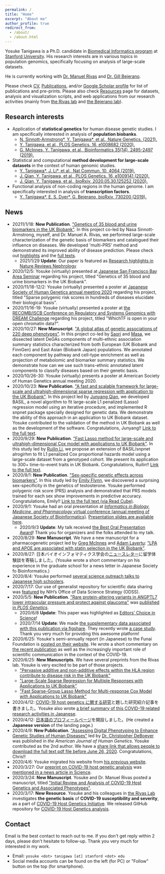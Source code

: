 ```yaml
---
permalink: /
title: "Home"
excerpt: "About me"
author_profile: true
redirect_from:
  - /about/
  - /about.html
---
```


Yosuke Tanigawa is a Ph.D. candidate in [Biomedical Informatics program](https://med.stanford.edu/bmi.html) at [Stanford University](https://www.stanford.edu/). His research interests are in various topics in population genomics, specifically focusing on analysis of large-scale datasets.

He is currently working with [Dr. Manuel Rivas](http://med.stanford.edu/rivaslab/) and [Dr. Gill Bejerano](http://bejerano.stanford.edu/).

Please check [CV](/cv), [Publications](/publications), and/or [Google Scholar profile](https://scholar.google.com/citations?user=9hVh3nQAAAAJ&hl=en) for list of publications and pre-prints. Please also check [Resources](/resources) page for datasets, analysis and visualization scripts, and web applications from our research activities (mainly from [the Rivas lab](http://med.stanford.edu/rivaslab/) and [the Bejerano lab](http://bejerano.stanford.edu/)).

## Research interests

- Application of **statistical genetics** for human disease genetic studies. I am specifically interested in analysis of **population biobanks**.
  - [N. Sinnott-Armstrong\*, Y. Tanigawa\*, et al., Nature Genetics. (2021).](/publication/2021-01-18-biomarkers)
  - [Y. Tanigawa, et al., PLOS Genetics. 16, e1008682 (2020).](/publication/2020-05-05-ANGPTL7)
  - [G. McInnes, Y. Tanigawa, et al., Bioinformatics 35(14), 2495-2497 (2019).](/publication/2018-12-05-GBE)
- Statistical and computational **method development for large-scale datasets** in the context of human genomic studies.
  - [Y. Tanigawa\*, J. Li\*, et al., Nat Commun. 10, 4064 (2019).](/publication/2019-09-06-DeGAs)
  - [J. Qian, Y. Tanigawa, et al., PLOS Genetics. 16, e1009141 (2020).](/publication/2020-10-23-snpnet)
  - [J. Qian, Y. Tanigawa, et al., bioRxiv, 2020.05.30.125252 (2020).](/publication/preprint-2020-05-30-SRRR)
- Functional analysis of non-coding regions in the human genome. I am specifically interested in analysis of **transcription factors**.
  - [Y. Tanigawa\*, E. S. Dyer\*, G. Bejerano, bioRxiv, 730200 (2019).](/publication/preprint-2019-08-20-whichtf)

## News

- 20211/1/18: **New Publication**. ["Genetics of 35 blood and urine biomarkers in the UK Biobank"](/publication/2021-01-18-biomarkers). In this project co-led by Nasa Sinnott-Armstrong, myself, and Dr. Manuel A. Rivas, we performed large-scale characterization of the genetic basis of biomarkers and catalogued their influence on diseases. We developed 'multi-PRS' method and demonstrated its improved ability of disease prediction. Please check out [highlights](/publication/2021-01-18-biomarkers) and the [full texts](https://rdcu.be/cdMmM).
  - 2021/1/29 **Update**: Our paper is featured as [Research highlights in Nature Reviews Nephrology](https://doi.org/10.1038/s41581-021-00400-y)
- 2020/12/5: Yosuke (virtually) presented at [Japanese San Francisco Bay Area Seminar](http://bayareaseminar.blog42.fc2.com/blog-entry-337.html) regarding his project, titled "Genetics of 35 blood and urine biomarkers in the UK Biobank".
- 2020/11/18-12/2: Yosuke (virtually) presented a poster at [Japanese Society of Human Genetics annual meeting 2020](http://www.congre.co.jp/jshg2020/en/) regarding his project, titled "Sparse polygenic risk scores in hundreds of diseases elucidate their biological basis".
- 2020/11/16-19: Yosuke (virtually) presented a poster at [the RECOMB/ISCB Conference on Regulatory and Systems Genomics with DREAM Challenge](https://www.iscb.org/recomb-regsysgen2020) regarding his project, titled "WhichTF is open in your open chromatin data?".
- 2020/10/27: **New Manuscript**. ["A global atlas of genetic associations of 220 deep phenotypes"](/publication/preprint-2020-10-27-DeGAs-BBJ). In this project co-led by [Saori](https://twitter.com/saorisakaue) and [Masa](https://mkanai.github.io/), we dissected latent DeGAs components of multi-ethnic association summary statistics characterized from both European (UK Biobank and FinnGen) and East Asian (Biobank Japan) populations. We annotated each component by pathway and cell-type enrichment as well as projection of metabolomic and biomarker summary statistics. We demonstrate how can we use such trans-ethnic annotated latent components to classify diseases based on their genetic basis.
- 2020/10/26-30: Yosuke (virtually) presents a poster at American Society of Human Genetics annual meeting 2020.
- 2020/10/23: **New Publication**. ["A fast and scalable framework for large-scale and ultrahigh-dimensional sparse regression with application to the UK Biobank"](/publication/2020-10-23-snpnet). In this project led by [Junyang Qian](https://scholar.google.com/citations?user=zQ1Z5U8AAAAJ), we developed BASIL, a novel algorithm to fit large-scale L1 penalized (Lasso) regression model using an iterative procedure, and implemented R snpnet package specially designed for genetic data. We demonstrate the ability of this approach in an application to UK Biobank dataset. Yosuke contributed to the validation of the method in UK Biobank as well as the development of the software. Congratulations, Junyang!! [Link to the full text](https://doi.org/10.1371/journal.pgen.1009141).
- 2020/9/29: **New Publication**. ["Fast Lasso method for large-scale and ultrahigh-dimensional Cox model with applications to UK Biobank"](/publication/2020-09-29-snpnet-cox). In this study led by [Ruilin Li](https://profiles.stanford.edu/ruilin-li), we propose an extension of BASIL/snpnet alrogirhm to fit L1 penalized Cox proportional hazards model using a large-scale dataset from a genotyped cohort. We present its application to 300+ time-to-event traits in UK Biobank. Congratulations, Ruilin!! [Link to the full text](https://academic.oup.com/biostatistics/advance-article/doi/10.1093/biostatistics/kxaa038/5912682?guestAccessKey=4b80ff8f-0376-4745-bc59-f236ca438b48).
- 2020/9/1: **New Publication**. ["Sex-specific genetic effects across biomarkers"](/publication/2020-09-01-SEMM). In this study led by [Emily Flynn](https://datascience.stanford.edu/people/emily-flynn), we discovered a surprising sex-specificity in the genetics of testosterone. Yosuke performed polygenic risk score (PRS) analysis and demonstrated that PRS models trained for each sex show improvements in predictive accuracy. Congratulations, Emily!! [Link to the full text (via Read Cube)](https://rdcu.be/b6DJF).
- 2020/9/1: Yosuke had an oral presentation at [_Informatics in Biology, Medicine, and Pharmacology_ virtual conference (annual meeting of Japanese Society of Bioinformatics)](https://www.jsbi.org/iibmp2020/program/oral.html). [Presentation slides are available here](/talks/2020-09-01-IIBMP2020).
  - 2020/9/3 **Update**: My talk received [the Best Oral Presentation Award](https://www.jsbi.org/news/annual-meetings/20200914-nenkai/)! Thank you for organizers and the folks attended to my talk.
- 2020/8/29: **New Manuscript**. We have a new manuscript for a pharmacogenetic project led by [Greg McInnes](https://twitter.com/gregorymcinnes) and [Adam Lavertu](https://twitter.com/lavertu_adam): ["LPA and APOE are associated with statin selection in the UK Biobank"](/publication/preprint-2020-08-29-DS-GWAS).
- 2020/8/27: 日本バイオインフォマティクス学会の[ニュースレター](https://www.jsbi.org/news/topics/20200827/)に留学体験談を寄稿しました。(Yosuke wrote a short commentary on his experience in the graduate school for a news letter in Japanese Society fo Bioinformatics.)
- 2020/8/4: Yosuke performed [several science outreach talks to Japanese high schoolers](/posts/2020/08/outreach_jp/).
- 2020/7/17: Our use of generalist repository for scientific data sharing was [featured](https://datascience.nih.gov/data-ecosystem/exploring-a-generalist-repository-for-nih-funded-data) by NIH’s Office of Data Science Strategy (ODSS).
- 2020/5/5: **New Publication**. ["Rare protein-altering variants in ANGPTL7 lower intraocular pressure and protect against glaucoma"](/publication/2020-05-05-ANGPTL7) was [published in *PLOS Genetics*](https://doi.org/10.1371/journal.pgen.1008682).
  - 2020/6/8 **Update**: This paper was highlighted as [Editors' Choice in Science](https://science.sciencemag.org/content/368/6494/twil)!
  - 2020/7/14 **Update**: We made [the supplementary data associated with this publication via figshare](/resources/2019-ANGPTL7-data). They recently wrote [a case study](https://doi.org/10.6084/m9.figshare.12640247). Thank you very much for providing this awesome platform!
- 2020/6/25: Yosuke's semi-annually report (in Japanese) to the Funai Foundation is [posted on their website](https://funaifoundation.jp/scholarship/grantee_tanigawa_yosuke.html). He wrote a short commentary on [the recent publication](/publication/2020-05-05-ANGPTL7) as well as the increasingly important role of scientific communication in the context of the COVID-19.
- 2020/6/25: **New Manuscripts**. We have several preprints from the Rivas lab. Yosuke is very excited to be part of those projects.
  - ["Pervasive additive and non-additive effects within the HLA region contribute to disease risk in the UK Biobank"](/publication/preprint-2020-05-28-HLA)
  - ["Large-Scale Sparse Regression for Multiple Responses with Applications to UK Biobank"](/publication/preprint-2020-05-30-SRRR)
  - ["Fast Sparse-Group Lasso Method for Multi-response Cox Model with Applications to UK Biobank"](/publication/preprint-2020-06-22-mr-cox)
- 2020/4/12: [COVID-19 host genetics に関する研究](/posts/2020/04/COVID-19-hg-jp/)と題した研究紹介記事を書きました。Yosuke also wrote [a brief summary of this COVID-19 related research activities in Japanese](/posts/2020/04/COVID-19-hg-jp/).
- 2020/4/12: [日本語のプロフィールページ](/about_jp)を開設しました。(He created a **Japanese version** of the landing page.)
- 2020/4/9: **New Publication**. ["Assessing Digital Phenotyping to Enhance Genetic Studies of Human Diseases"](/publication/2020-05-07-digial-phenotyping) led by [Dr. Christopher DeBoever](https://cdeboever3.github.io/) was published in *the American Journal of Human Genetics*. Yosuke contributed as the 2nd author. We have a [share link that allows people to download the full text pdf file before June 26, 2020](https://authors.elsevier.com/c/1b166geWy1KZ). Congratulations, Chris!!
- 2020/4/6: Yosuke migrated his website from [his previous website](https://sites.google.com/site/yktanigawa/home).
- 2020/3/27: Our [preprint on COVID-19 host genetic analysis](https://doi.org/10.20944/preprints202003.0356.v1) was [mentioned in a news article in Science](https://doi.org/10.1126/science.abb9192).
- 2020/3/24: **New Manuscript**. Yosuke and Dr. Manuel Rivas posted a manuscript, titled ["Initial Review and Analysis of COVID-19 Host Genetics and Associated Phenotypes"](/publication/preprint-2020-03-24-covid19).
- 2020/3/17: **New Resource**.
Yosuke and his colleagues in [the Rivas Lab](http://med.stanford.edu/rivaslab/) investigates **the genetic basis** of **COVID-19 susceptibility and severity**, as a part of [COVID-19 Host Genetics Initiative](https://covid19hg.netlify.com/). We released GitHub repository for [COVID-19 Host Genetics analysis](https://github.com/rivas-lab/covid19).

## Contact

Email is the best contact to reach out to me. If you don't get reply within 2 days, please don't hesitate to follow-up. Thank you very much for interested in my work.

- Email: `yosuke <dot> tanigawa [at] stanford <dot> edu`
- Social media accounts can be found on the left (for PC) or "Follow" button on the top (for smartphone).
